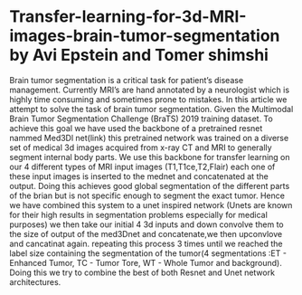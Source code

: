 # Transfer-learning-for-3d-MRI-images-brain-tumor-segmentation by Avi Epstein and Tomer shimshi

Brain tumor segmentation is a critical task for patient’s disease management.
Currently MRI’s are hand annotated by a neurologist which is highly time consuming and
sometimes prone to mistakes. In this article we attempt to solve the task of brain tumor
segmentation. Given the Multimodal Brain Tumor Segmentation Challenge (BraTS) 2019
training dataset. To achieve this goal we have used the backbone of a pretrained resnet
nammed Med3Dl net(link) this pretrained network was trained on a diverse set of medical 3d
images acquired from x-ray CT and MRI to generally segment internal body parts. We use this
backbone for transfer learning on our 4 different types of MRI input images (T1,T1ce,T2,Flair)
each one of these input images is inserted to the mednet and concatenated at the output. Doing
this achieves good global segmentation of the different parts of the brian but is not specific
enough to segment the exact tumor. Hence we have combined this system to a unet inspired
network (Unets are known for their high results in segmentation problems especially for medical
purposes) we then take our initial 4 3d inputs and down convolve them to the size of output of
the med3Dnet and concatenate,we then upconvlove and cancatinat again. repeating this
process 3 times until we reached the label size containing the segmentation of the tumor(4
segmentations :ET - Enhanced Tumor, TC - Tumor Tore, WT - Whole Tumor and background).
Doing this we try to combine the best of both Resnet and Unet network architectures.
